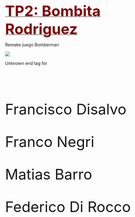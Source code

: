 <p><strong><u><font color='maroon' size='10px'>TP2: Bombita Rodriguez</font></u></strong></p>
<p>Remake juego Bomberman</p>

<p><img src='http://4.bp.blogspot.com/-gE_fksFkBdo/TgzvrBdpvwI/AAAAAAAAAOs/4GK5BcIBwZs/s1600/Ta9pa.jpg' align='middle'>

Unknown end tag for </p>

<br>
<br>
<br>
<font size='10px>Integrantes:</font'>
<p>Francisco Disalvo</p>
<p>Franco Negri</p>
<p>Matias Barro</p>
<p>Federico Di Rocco</p>